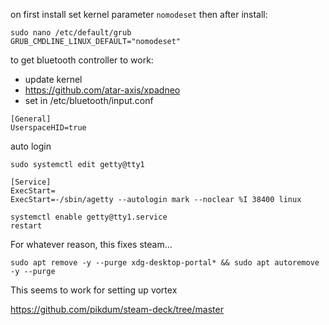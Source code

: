 on first install
set kernel parameter `nomodeset`
then after install: 

```
sudo nano /etc/default/grub
GRUB_CMDLINE_LINUX_DEFAULT="nomodeset"
```

to get bluetooth controller to work:
* update kernel
* https://github.com/atar-axis/xpadneo
* set in /etc/bluetooth/input.conf
```
[General]
UserspaceHID=true
```

auto login
```
sudo systemctl edit getty@tty1

[Service]
ExecStart=
ExecStart=-/sbin/agetty --autologin mark --noclear %I 38400 linux

systemctl enable getty@tty1.service
restart
```

For whatever reason, this fixes steam...
```
sudo apt remove -y --purge xdg-desktop-portal* && sudo apt autoremove -y --purge
```

This seems to work for setting up vortex

https://github.com/pikdum/steam-deck/tree/master
